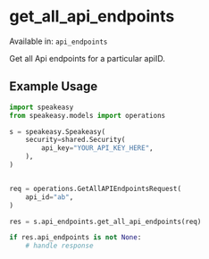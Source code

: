 # get_all_api_endpoints
Available in: `api_endpoints`

Get all Api endpoints for a particular apiID.

## Example Usage
```python
import speakeasy
from speakeasy.models import operations

s = speakeasy.Speakeasy(
    security=shared.Security(
        api_key="YOUR_API_KEY_HERE",
    ),
)


req = operations.GetAllAPIEndpointsRequest(
    api_id="ab",
)

res = s.api_endpoints.get_all_api_endpoints(req)

if res.api_endpoints is not None:
    # handle response
```